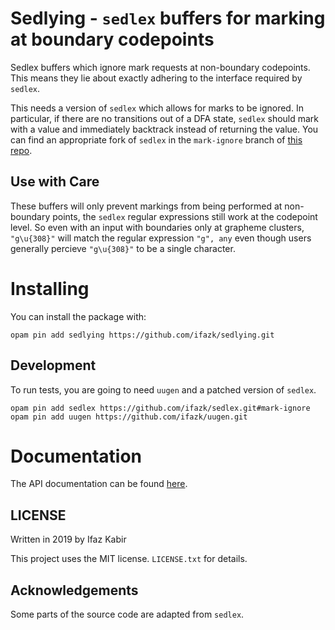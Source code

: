 # Sedlying - `sedlex` buffers for marking at boundary codepoints

Sedlex buffers which ignore mark requests at non-boundary codepoints. This means
they lie about exactly adhering to the interface required by `sedlex`.

This needs a version of `sedlex` which allows for marks to be ignored. In
particular, if there are no transitions out of a DFA state, `sedlex` should mark
with a value and immediately backtrack instead of returning the value. You can
find an appropriate fork of `sedlex` in the `mark-ignore` branch of [this
repo](https://github.com/ifazk/sedlex/tree/mark-ignore).

## Use with Care
These buffers will only prevent markings from being performed at non-boundary
points, the `sedlex` regular expressions still work at the codepoint level. So
even with an input with boundaries only at grapheme clusters, `"g\u{308}"` will
match the regular expression `"g", any` even though users generally percieve
`"g\u{308}"` to be a single character.

# Installing
You can install the package with:

    opam pin add sedlying https://github.com/ifazk/sedlying.git

## Development
To run tests, you are going to need `uugen` and a patched version of `sedlex`.

    opam pin add sedlex https://github.com/ifazk/sedlex.git#mark-ignore
    opam pin add uugen https://github.com/ifazk/uugen.git

# Documentation
The API documentation can be found [here](https://ifazk.github.io/sedlying/).

## LICENSE
Written in 2019 by Ifaz Kabir

This project uses the MIT license. `LICENSE.txt` for details.

## Acknowledgements
Some parts of the source code are adapted from `sedlex`.

